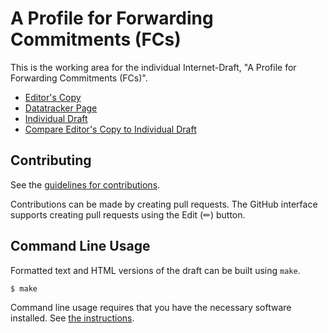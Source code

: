 # A Profile for Forwarding Commitments (FCs)

This is the working area for the individual Internet-Draft, "A Profile for Forwarding Commitments (FCs)".

* [Editor's Copy](https://BasilGuo.github.io/fc-signed-object/#go.draft-guo-fc-so.html)
* [Datatracker Page](https://datatracker.ietf.org/doc/draft-guo-fc-so)
* [Individual Draft](https://datatracker.ietf.org/doc/html/draft-guo-fc-so)
* [Compare Editor's Copy to Individual Draft](https://BasilGuo.github.io/fc-signed-object/#go.draft-guo-fc-so.diff)


## Contributing

See the
[guidelines for contributions](https://github.com/BasilGuo/fc-signed-object/blob/main/CONTRIBUTING.md).

Contributions can be made by creating pull requests.
The GitHub interface supports creating pull requests using the Edit (✏) button.


## Command Line Usage

Formatted text and HTML versions of the draft can be built using `make`.

```sh
$ make
```

Command line usage requires that you have the necessary software installed.  See
[the instructions](https://github.com/martinthomson/i-d-template/blob/main/doc/SETUP.md).

